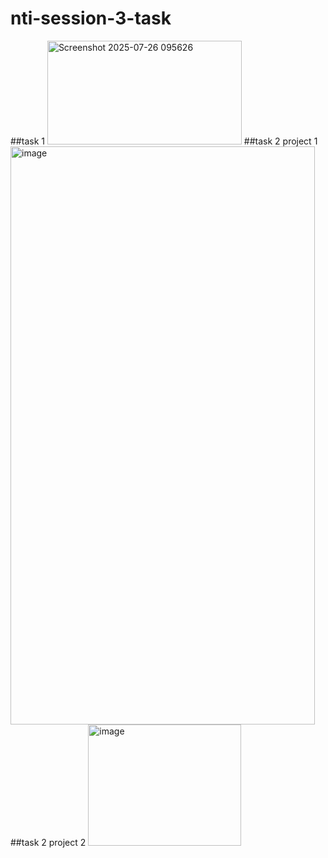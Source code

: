 # nti-session-3-task
##task 1
<img width="311" height="166" alt="Screenshot 2025-07-26 095626" src="https://github.com/user-attachments/assets/cd0edf52-6e01-4657-8c92-ee8b17031cb6" />
##task 2 project 1
<img width="487" height="925" alt="image" src="https://github.com/user-attachments/assets/98b157f5-7348-4d29-b7fb-86eb128ac895" />
##task 2 project 2
<img width="245" height="194" alt="image" src="https://github.com/user-attachments/assets/c792c3e1-bc5a-428f-9370-69d36622a2ba" />



